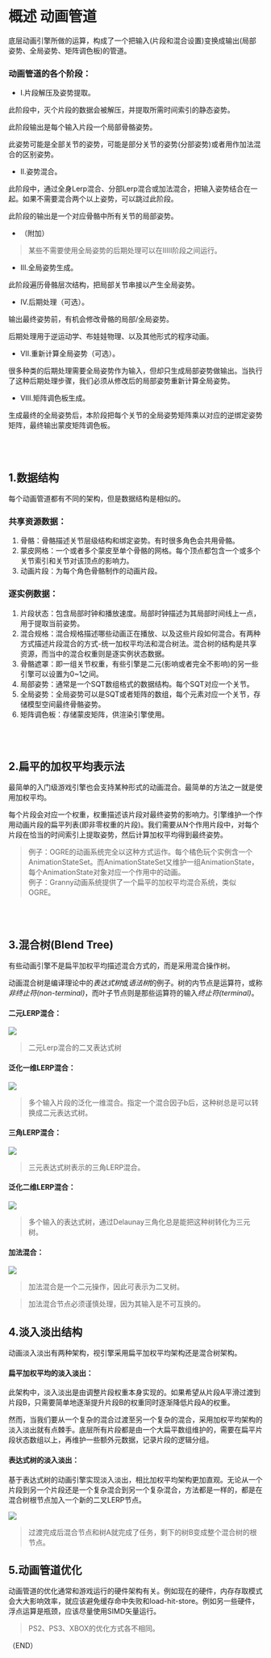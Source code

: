 # 概述 动画管道    

底层动画引擎所做的运算，构成了一个把输入(片段和混合设置)变换成输出(局部姿势、全局姿势、矩阵调色板)的管道。    

### 动画管道的各个阶段：  

- Ⅰ.片段解压及姿势提取。    

此阶段中，灭个片段的数据会被解压，并提取所需时间索引的静态姿势。    

此阶段输出是每个输入片段一个局部骨骼姿势。    

此姿势可能是全部关节的姿势，可能是部分关节的姿势(分部姿势)或者用作加法混合的区别姿势。    

- Ⅱ.姿势混合。    

此阶段中，通过全身Lerp混合、分部Lerp混合或加法混合，把输入姿势结合在一起。如果不需要混合两个以上姿势，可以跳过此阶段。     

此阶段的输出是一个对应骨骼中所有关节的局部姿势。    


- （附加）

> 某些不需要使用全局姿势的后期处理可以在ⅡⅢ阶段之间运行。       


- Ⅲ.全局姿势生成。    

此阶段遍历骨骼层次结构，把局部关节串接以产生全局姿势。    

- Ⅳ.后期处理（可选）。    

输出最终姿势前，有机会修改骨骼的局部/全局姿势。    

后期处理用于逆运动学、布娃娃物理、以及其他形式的程序动画。    

- Ⅶ.重新计算全局姿势（可选）。    

很多种类的后期处理需要全局姿势作为输入，但却只生成局部姿势做输出。当执行了这种后期处理步骤，我们必须从修改后的局部姿势重新计算全局姿势。    

- Ⅷ.矩阵调色板生成。    

生成最终的全局姿势后，本阶段把每个关节的全局姿势矩阵乘以对应的逆绑定姿势矩阵，最终输出蒙皮矩阵调色板。    



<br />
<br />


## 1.数据结构    

每个动画管道都有不同的架构，但是数据结构是相似的。    

### 共享资源数据：  

1. 骨骼：骨骼描述关节层级结构和绑定姿势。有时很多角色会共用骨骼。  
2. 蒙皮网格：一个或者多个蒙皮至单个骨骼的网格。每个顶点都包含一个或多个关节索引和关节对该顶点的影响力。  
3. 动画片段：为每个角色骨骼制作的动画片段。    


### 逐实例数据：  

1. 片段状态：包含局部时钟和播放速度。局部时钟描述为其局部时间线上一点，用于提取当前姿势。    
2. 混合规格：混合规格描述哪些动画正在播放、以及这些片段如何混合。有两种方式描述片段混合的方式-统一加权平均法和混合树法。混合树的结构是共享资源，而当中的混合权重则是逐实例状态数据。  
3. 骨骼遮罩：即一组关节权重，有些引擎是二元(影响或者完全不影响)的另一些引擎可以设置为0~1之间。    
4. 局部姿势：通常是一个SQT数组格式的数据结构。每个SQT对应一个关节。    
5. 全局姿势：全局姿势可以是SQT或者矩阵的数组，每个元素对应一个关节，存储模型空间最终骨骼姿势。    
6. 矩阵调色板：存储蒙皮矩阵，供渲染引擎使用。  


<br />
<br />

## 2.扁平的加权平均表示法    

最简单的入门级游戏引擎也会支持某种形式的动画混合。最简单的方法之一就是使用加权平均。    

每个片段会对应一个权重，权重描述该片段对最终姿势的影响力。引擎维护一个作用动画片段的扁平列表(即非零权重的片段)。我们需要从N个作用片段中，对每个片段在恰当的时间索引上提取姿势，然后计算加权平均得到最终姿势。    

> 例子：OGRE的动画系统完全以这种方式运作。每个橘色玩个实例含一个AnimationStateSet。而AnimationStateSet又维护一组AnimationState，每个AnimationState对象对应一个作用中的动画。    
> 例子：Granny动画系统提供了一个扁平的加权平均混合系统，类似OGRE。    



<br />
<br />


## 3.混合树(Blend Tree)    

有些动画引擎不是扁平加权平均描述混合方式的，而是采用混合操作树。    

动画混合树是编译理论中的*表达式树*或*语法树*的例子。树的内节点是运算符，或称*非终止符(non-terminal)*，而叶子节点则是那些运算符的输入*终止符(terminal)*。    

#### 二元LERP混合：    

![](Images/anim_bi_lerp.jpg)  

> 二元Lerp混合的二叉表达式树    

#### 泛化一维LERP混合：    

![](Images/anim_1dimen_lerp.jpg)  

> 多个输入片段的泛化一维混合。指定一个混合因子b后，这种树总是可以转换成二元表达式树。    


#### 三角LERP混合：  

![](Images/anim_triangle_lerp.jpg)    

> 三元表达式树表示的三角LERP混合。  

#### 泛化二维LERP混合：  

![](Images/delaunay.jpg)  

> 多个输入的表达式树，通过Delaunay三角化总是能把这种树转化为三元树。  

#### 加法混合：    

![](Images/anim_add.jpg)    

> 加法混合是一个二元操作，因此可表示为二叉树。    

> 加法混合节点必须谨慎处理，因为其输入是不可互换的。    

## 4.淡入淡出结构    

动画淡入淡出有两种架构，视引擎采用扁平加权平均架构还是混合树架构。    

#### 扁平加权平均的淡入淡出：    

此架构中，淡入淡出是由调整片段权重本身实现的。如果希望从片段A平滑过渡到片段B，只需要简单地逐渐提升片段B的权重同时逐渐降低片段A的权重。    

然而，当我们要从一个复杂的混合过渡至另一个复杂的混合，采用加权平均架构的淡入淡出就有点棘手。底层所有片段都是由一个大扁平数组维护的，需要在扁平片段状态数组以上，再维护一些额外元数据，记录片段的逻辑分组。    

#### 表达式树的淡入淡出：    

基于表达式树的动画引擎实现淡入淡出，相比加权平均架构更加直观。无论从一个片段到另一个片段还是一个复杂混合到另一个复杂混合，方法都是一样的，都是在混合树根节点加入一个新的二叉LERP节点。    

![](Images/blend_tree_fadeinout.jpg)  

> 过渡完成后混合节点和树A就完成了任务，剩下的树B变成整个混合树的根节点。    



## 5.动画管道优化    

动画管道的优化通常和游戏运行的硬件架构有关。例如现在的硬件，内存存取模式会大大影响效率，就应该避免缓存命中失败和load-hit-store。例如另一些硬件，浮点运算是瓶颈，应该尽量使用SIMD矢量运行。    

> PS2、PS3、XBOX的优化方式各不相同。    



（END）  



